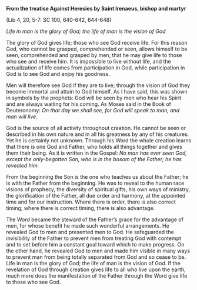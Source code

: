 

**From the treatise Against Heresies by Saint Irenaeus, bishop and martyr**

(Lib 4, 20, 5-7: SC 100, 640-642, 644-648)

_Life in man is the glory of God; the life of man is the vision of God_

The glory of God gives life; those who see God receive life. For this reason God, who cannot be grasped, comprehended or seen, allows himself to be seen, comprehended and grasped by men, that he may give life to those who see and receive him. It is impossible to live without life, and the actualization of life comes from participation in God, while participation in God is to see God and enjoy his goodness.

Men will therefore see God if they are to live; through the vision of God they become immortal and attain to God himself. As I have said, this was shown in symbols by the prophets: God will be seen by men who hear his Spirit and are always waiting for his coming. As Moses said in the Book of Deuteronomy: _On that day we shall see, for God will speak to man, and man will live._

God is the source of all activity throughout creation. He cannot be seen or described in his own nature and in all his greatness by any of his creatures. Yet he is certainly not unknown. Through his Word the whole creation learns that there is one God and Father, who holds all things together and gives them their being. As it is written in the Gospel: _No man has ever seen God, except the only-begotten Son, who is in the bosom of the Father; he has revealed him._

From the beginning the Son is the one who teaches us about the Father; he is with the Father from the beginning. He was to reveal to the human race visions of prophecy, the diversity of spiritual gifts, his own ways of ministry, the glorification of the Father, all due order and harmony, at the appointed time and for our instruction. Where there is order, there is also correct timing; where there is correct timing, there is also advantage.

The Word became the steward of the Father’s grace for the advantage of men, for whose benefit he made such wonderful arrangements. He revealed God to men and presented men to God. He safeguarded the invisibility of the Father to prevent men from treating God with contempt and to set before him a constant goal toward which to make progress. On the other hand, he revealed God to men and made him visible in many ways to prevent man from being totally separated from God and so cease to be. Life in man is the glory of God; the life of man is the vision of God. If the revelation of God through creation gives life to all who live upon the earth, much more does the manifestation of the Father through the Word give life to those who see God.

